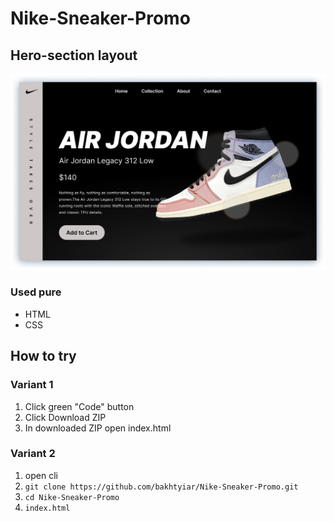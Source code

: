 # Nike-Sneaker-Promo
## Hero-section layout
![preview image](./github_preview.png)

### Used pure
- HTML  
- CSS  

## How to try
### Variant 1
1. Click green "Code" button
2. Click Download ZIP
3. In downloaded ZIP open index.html
### Variant 2
1. open cli
2. `git clone https://github.com/bakhtyiar/Nike-Sneaker-Promo.git`
3. `cd Nike-Sneaker-Promo`
4. `index.html`
